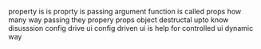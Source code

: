 <!-- creating one food website -->
<!-- 
header
-img
-nav
body
-search
-RestaurantContainer
1Resturantcard
footer
-copyright
-link
-address
-contact




 -->
 property is is proprty is passing argument function is called props
 how many way passing they propery 
 props
 object destructal
 upto know disusssion config drive ui
 config driven ui is help for controlled ui dynamic way
 

